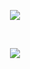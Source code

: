 <p align="center">
<img src="https://github-readme-stats.vercel.app/api?username=isaaclepes&hide=reviews,followers&show_icons=true&theme=algolia&hide_rank=true"/>
</p>
<br/>
<p align="center">
<img src="https://github-profile-trophy.vercel.app/?username=isaaclepes&theme=algolia&rank=SECRET,S,AAA,AA,A,B,C&column=3"/>
</p>
